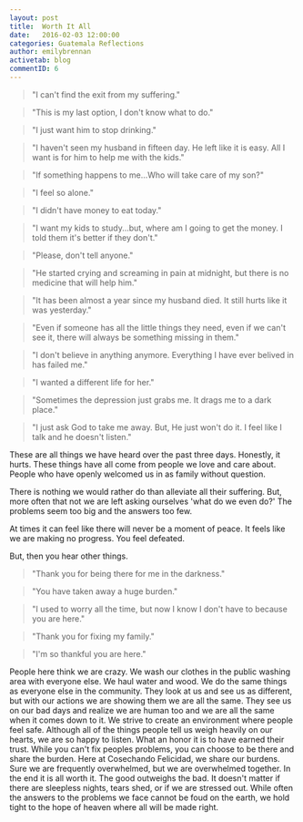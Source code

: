 ```yaml
---
layout: post
title:  Worth It All
date:   2016-02-03 12:00:00
categories: Guatemala Reflections
author: emilybrennan
activetab: blog
commentID: 6
---
```


>"I can't find the exit from my suffering."

>"This is my last option, I don't know what to do."

>"I just want him to stop drinking."

>"I haven't seen my husband in fifteen day. He left like it is easy. All I want is for him to help me with the kids."

>"If something happens to me...Who will take care of my son?"

>"I feel so alone."

>"I didn't have money to eat today."

>"I want my kids to study...but, where am I going to get the money. I told them it's better if they don't."

>"Please, don't tell anyone."

>"He started crying and screaming in pain at midnight, but there is no medicine that will help him."

>"It has been almost a year since my husband died. It still hurts like it was yesterday."

>"Even if someone has all the little things they need, even if we can't see it, there will always be something missing in them."

>"I don't believe in anything anymore. Everything I have ever belived in has failed me."

>"I wanted a different life for her."

>"Sometimes the depression just grabs me. It drags me to a dark place."

>"I just ask God to take me away. But, He just won't do it. I feel like I talk and he doesn't listen."

These are all things we have heard over the past three days. Honestly, it hurts. These things have all come from people we love and care about. People who have openly welcomed us in as family without question. 

There is nothing we would rather do than alleviate all their suffering. But, more often that not we are left asking ourselves 'what do we even do?' The problems seem too big and the answers too few.

At times it can feel like there will never be a moment of peace. It feels like we are making no progress. You feel defeated.

But, then you hear other things.

>"Thank you for being there for me in the darkness."

>"You have taken away a huge burden."

>"I used to worry all the time, but now I know I don't have to because you are here."

>"Thank you for fixing my family."

>"I'm so thankful you are here."

People here think we are crazy. We wash our clothes in the public washing area with everyone else. We haul water and wood. We do the same things as everyone else in the community. They look at us and see us as different, but with our actions we are showing them we are all the same. They see us on our bad days and realize we are human too and we are all the same when it comes down to it. We strive to create an environment where people feel safe. Although all of the things people tell us weigh heavily on our hearts, we are so happy to listen. What an honor it is to have earned their trust. While you can't fix peoples problems, you can choose to be there and share the burden. Here at Cosechando Felicidad, we share our burdens. Sure we are frequently overwhelmed, but we are overwhelmed together.  In the end it is all worth it. The good outweighs the bad. It doesn't matter if there are sleepless nights, tears shed, or if we are stressed out. While often the answers to the problems we face cannot be foud on the earth, we hold tight to the hope of heaven where all will be made right. 